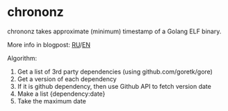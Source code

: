 # chrononz
chrononz takes approximate (minimum) timestamp of a Golang ELF binary.

More info in blogpost: [RU](https://www.orderofsixangles.com/ru/2022/07/09/goelf-time-ru.html)/[EN](https://www.orderofsixangles.com/en/2022/07/09/goelf-time-en.html)

Algorithm:

1. Get a list of 3rd party dependencies (using github.com/goretk/gore)
2. Get a version of each dependency
3. If it is github dependency, then use Github API to fetch version date
4. Make a list {dependency:date}
5. Take the maximum date

